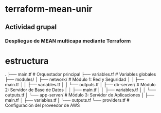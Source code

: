 # terraform-mean-unir
## Actividad grupal
### Despliegue de MEAN multicapa mediante Terraform

# estructura
.
├── main.tf                     # Orquestador principal
├── variables.tf                # Variables globales
├── modules/
│   ├── network/                # Módulo 1: Red y Seguridad
│   │   ├── main.tf
│   │   ├── variables.tf
│   │   └── outputs.tf
│   ├── db-server/              # Módulo 2: Servidor de Base de Datos
│   │   ├── main.tf
│   │   ├── variables.tf
│   │   └── outputs.tf
│   └── app-server/             # Módulo 3: Servidor de Aplicaciones
│       ├── main.tf
│       ├── variables.tf
│       └── outputs.tf
└── providers.tf                # Configuración del proveedor de AWS